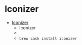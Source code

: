 # Iconizer
- [Iconizer](https://raphaelhanneken.github.io/iconizer/)
  -  Iconizer
  - 
  - `brew cask install iconizer`
